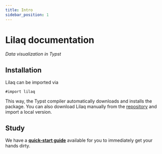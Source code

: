 ```yaml
---
title: Intro
sidebar_position: 1
---
```

# Lilaq documentation
_Data visualization in Typst_


## Installation
Lilaq can be imported via
```typ
#import lilaq
```

This way, the Typst compiler automatically downloads and installs the package. 
You can also download Lilaq manually from the [repository](https://github.com/lilaq-project/lilaq) and import a local version. 


## Study

We have a [**quick-start guide**](./quickstart) available for you to immediately get your hands dirty. 

